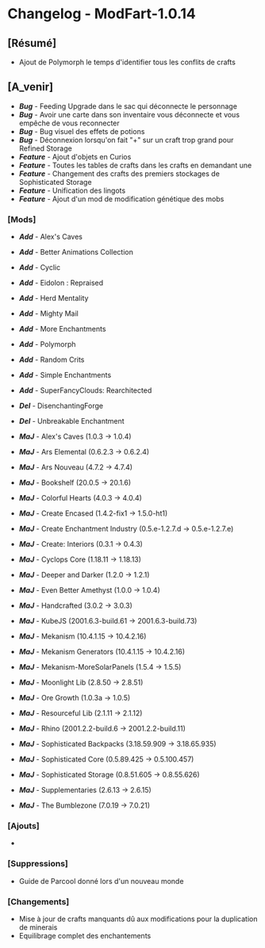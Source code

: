 # Changelog - ModFart-1.0.14

## [Résumé]
- Ajout de Polymorph le temps d'identifier tous les conflits de crafts

## [A_venir]
- ***Bug*** - Feeding Upgrade dans le sac qui déconnecte le personnage
- ***Bug*** - Avoir une carte dans son inventaire vous déconnecte et vous empêche de vous reconnecter
- ***Bug*** - Bug visuel des effets de potions
- ***Bug*** - Déconnexion lorsqu'on fait "+" sur un craft trop grand pour Refined Storage
- ***Feature*** - Ajout d'objets en Curios
- ***Feature*** - Toutes les tables de crafts dans les crafts en demandant une
- ***Feature*** - Changement des crafts des premiers stockages de Sophisticated Storage
- ***Feature*** - Unification des lingots
- ***Feature*** - Ajout d'un mod de modification génétique des mobs

### [Mods]
- ***Add*** - Alex's Caves
- ***Add*** - Better Animations Collection
- ***Add*** - Cyclic
- ***Add*** - Eidolon : Repraised
- ***Add*** - Herd Mentality
- ***Add*** - Mighty Mail
- ***Add*** - More Enchantments
- ***Add*** - Polymorph
- ***Add*** - Random Crits
- ***Add*** - Simple Enchantments
- ***Add*** - SuperFancyClouds: Rearchitected

- ***Del*** - DisenchantingForge
- ***Del*** - Unbreakable Enchantment

- ***MaJ*** - Alex's Caves (1.0.3 -> 1.0.4)
- ***MaJ*** - Ars Elemental (0.6.2.3 -> 0.6.2.4)
- ***MaJ*** - Ars Nouveau (4.7.2 -> 4.7.4)
- ***MaJ*** - Bookshelf (20.0.5 -> 20.1.6)
- ***MaJ*** - Colorful Hearts (4.0.3 -> 4.0.4)
- ***MaJ*** - Create Encased (1.4.2-fix1 -> 1.5.0-ht1)
- ***MaJ*** - Create Enchantment Industry (0.5.e-1.2.7.d -> 0.5.e-1.2.7.e)
- ***MaJ*** - Create: Interiors (0.3.1 -> 0.4.3)
- ***MaJ*** - Cyclops Core (1.18.11 -> 1.18.13)
- ***MaJ*** - Deeper and Darker (1.2.0 -> 1.2.1)
- ***MaJ*** - Even Better Amethyst (1.0.0 -> 1.0.4)
- ***MaJ*** - Handcrafted (3.0.2 -> 3.0.3)
- ***MaJ*** - KubeJS (2001.6.3-build.61 -> 2001.6.3-build.73)
- ***MaJ*** - Mekanism (10.4.1.15 -> 10.4.2.16)
- ***MaJ*** - Mekanism Generators (10.4.1.15 -> 10.4.2.16)
- ***MaJ*** - Mekanism-MoreSolarPanels (1.5.4 -> 1.5.5)
- ***MaJ*** - Moonlight Lib (2.8.50 -> 2.8.51)
- ***MaJ*** - Ore Growth (1.0.3a -> 1.0.5)
- ***MaJ*** - Resourceful Lib (2.1.11 -> 2.1.12)
- ***MaJ*** - Rhino (2001.2.2-build.6 -> 2001.2.2-build.11)
- ***MaJ*** - Sophisticated Backpacks (3.18.59.909 -> 3.18.65.935)
- ***MaJ*** - Sophisticated Core (0.5.89.425 -> 0.5.100.457)
- ***MaJ*** - Sophisticated Storage (0.8.51.605 -> 0.8.55.626)
- ***MaJ*** - Supplementaries (2.6.13 -> 2.6.15)
- ***MaJ*** - The Bumblezone (7.0.19 -> 7.0.21)

### [Ajouts]
- 

### [Suppressions]
- Guide de Parcool donné lors d'un nouveau monde

### [Changements]
- Mise à jour de crafts manquants dû aux modifications pour la duplication de minerais
- Equilibrage complet des enchantements